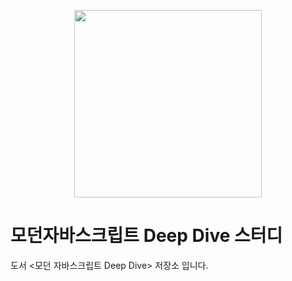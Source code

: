 <p align="center"><img width='300px' src="https://user-images.githubusercontent.com/24623403/195018411-a7a93794-d079-4311-977e-f61a5970a415.png"></p>


# 모던자바스크립트 Deep Dive 스터디

도서 <모던 자바스크립트 Deep Dive> 저장소 입니다.
